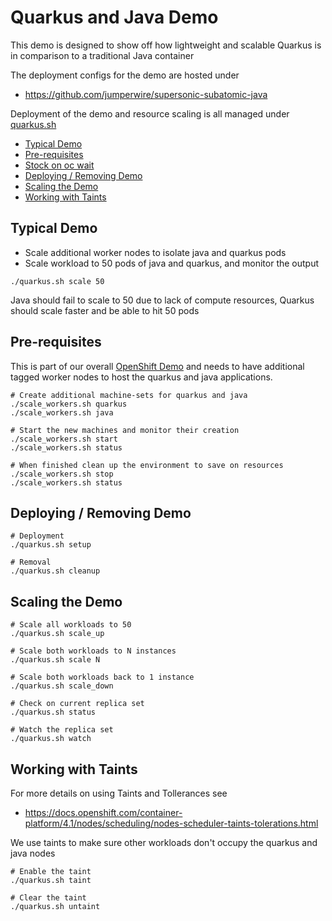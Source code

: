 # Quarkus and Java Demo

This demo is designed to show off how lightweight and scalable Quarkus
is in comparison to a traditional Java container

The deployment configs for the demo are hosted under

- https://github.com/jumperwire/supersonic-subatomic-java

Deployment of the demo and resource scaling is all managed under [quarkus.sh](../quarkus.sh)

* [Typical Demo](#typical-demo)
* [Pre-requisites](#pre-requisites)
* [Stock on oc wait](#stuck-on-a-an-oc-wait)
* [Deploying / Removing Demo](#deploying-/-removing-demo)
* [Scaling the Demo](#scaling-the-demo)
* [Working with Taints](#working-with-taints)

## Typical Demo

* Scale additional worker nodes to isolate java and quarkus pods
* Scale workload to 50 pods of java and quarkus, and monitor the output
```
./quarkus.sh scale 50
```

Java should fail to scale to 50 due to lack of compute resources,
Quarkus should scale faster and be able to hit 50 pods


## Pre-requisites
This is part of our overall [OpenShift Demo](OpenShiftDemo.md) and needs to have
additional tagged worker nodes to host the quarkus and java applications.

```
# Create additional machine-sets for quarkus and java
./scale_workers.sh quarkus
./scale_workers.sh java

# Start the new machines and monitor their creation
./scale_workers.sh start
./scale_workers.sh status

# When finished clean up the environment to save on resources
./scale_workers.sh stop
./scale_workers.sh status
```

## Deploying / Removing Demo

```
# Deployment
./quarkus.sh setup

# Removal
./quarkus.sh cleanup
```

## Scaling the Demo

```
# Scale all workloads to 50
./quarkus.sh scale_up

# Scale both workloads to N instances
./quarkus.sh scale N

# Scale both workloads back to 1 instance
./quarkus.sh scale_down

# Check on current replica set
./quarkus.sh status

# Watch the replica set  
./quarkus.sh watch

```

## Working with Taints
For more details on using Taints and Tollerances see

- https://docs.openshift.com/container-platform/4.1/nodes/scheduling/nodes-scheduler-taints-tolerations.html

We use taints to make sure other workloads don't occupy the quarkus and java nodes

```
# Enable the taint
./quarkus.sh taint

# Clear the taint
./quarkus.sh untaint
```
